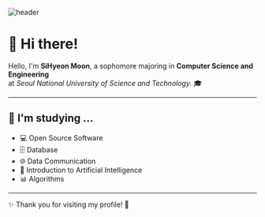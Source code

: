 ![header](https://capsule-render.vercel.app/api?type=waving&color=auto&height=200&section=header&text=Hello!%20I'm%20SiHyeon%20Moon&fontSize=32)

# 👋 Hi there!

Hello, I'm **SiHyeon Moon**, a sophomore majoring in **Computer Science and Engineering**  
at _Seoul National University of Science and Technology._ 🎓

---

## 🔹 I'm studying ...
* 💻 Open Source Software  
* 🗄️ Database  
* 🌐 Data Communication  
* 🤖 Introduction to Artificial Intelligence  
* 📊 Algorithms  

---

✨ Thank you for visiting my profile! 🚀